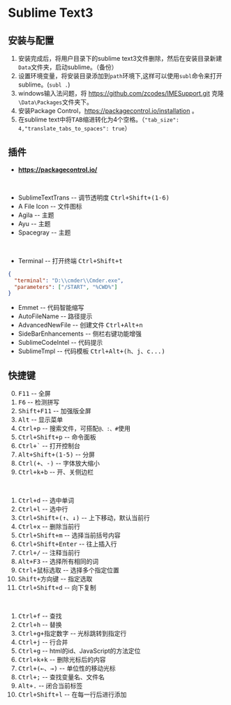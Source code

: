 # Sublime Text3

## 安装与配置

1. 安装完成后，将用户目录下的sublime text3文件删除，然后在安装目录新建```Data```文件夹，启动sublime。（备份）
2. 设置环境变量，将安装目录添加到```path```环境下,这样可以使用```subl```命令来打开sublime。(```subl .```)
3. windows输入法问题，将 https://github.com/zcodes/IMESupport.git 克隆```\Data\Packages```文件夹下。
4. 安装Package Control，https://packagecontrol.io/installation 。
5. 在sublime text中将<kbd>TAB</kbd>缩进转化为4个空格。（```"tab_size": 4,"translate_tabs_to_spaces": true```）

## 插件

- **https://packagecontrol.io/**
<br>

- SublimeTextTrans -- 调节透明度 <kbd>Ctrl+Shift+(1-6)</kbd>
- A File Icon -- 文件图标
- Agila -- 主题
- Ayu -- 主题
- Spacegray -- 主题
<br>

- Terminal -- 打开终端 <kbd>Ctrl+Shift+t</kbd>
```Json
{
  "terminal": "D:\\cmder\\Cmder.exe",
  "parameters": ["/START", "%CWD%"]
}
```
- Emmet -- 代码智能缩写
- AutoFileName -- 路径提示
- AdvancedNewFile -- 创建文件 <kbd>Ctrl+Alt+n</kbd>
- SideBarEnhancements -- 侧栏右键功能增强
- SublimeCodeIntel -- 代码提示
- SublimeTmpl -- 代码模板 <kbd>Ctrl+Alt+(h、j、c...)</kbd>

## 快捷键

0. <kbd>F11</kbd> -- 全屏
1. <kbd>F6</kbd> -- 检测拼写
2. <kbd>Shift+F11</kbd> -- 加强版全屏
3. <kbd>Alt</kbd> -- 显示菜单
5. <kbd>Ctrl+p</kbd> -- 搜索文件，可搭配```@、:、#```使用
6. <kbd>Ctrl+Shift+p</kbd> -- 命令面板
7. <kbd>Ctrl+`</kbd> -- 打开控制台
8. <kbd>Alt+Shift+(1-5)</kbd> -- 分屏
9. <kbd>Ctrl(+、-)</kbd> -- 字体放大缩小
10. <kbd>Ctrl+k+b</kbd> -- 开、关侧边栏
<br>

1. <kbd>Ctrl+d</kbd> -- 选中单词
2. <kbd>Ctrl+l</kbd> -- 选中行
3. <kbd>Ctrl+Shift+(↑、↓)</kbd> -- 上下移动，默认当前行
4. <kbd>Ctrl+x</kbd> -- 删除当前行
5. <kbd>Ctrl+Shift+m</kbd> -- 选择当前括号内容
6. <kbd>Ctrl+Shift+Enter</kbd> -- 往上插入行
7. <kbd>Ctrl+/</kbd> -- 注释当前行
8. <kbd>Alt+F3</kbd> -- 选择所有相同的词
9. <kbd>Ctrl+鼠标选取</kbd> -- 选择多个指定位置
10. <kbd>Shift+方向键</kbd> -- 指定选取
11. <kbd>Ctrl+Shift+d</kbd> -- 向下复制
<br>

1. <kbd>Ctrl+f</kbd> -- 查找
2. <kbd>Ctrl+h</kbd> -- 替换
3. <kbd>Ctrl+g+指定数字</kbd> -- 光标跳转到指定行
4. <kbd>Ctrl+j</kbd> -- 行合并
5. <kbd>Ctrl+g</kbd> -- html的id、JavaScript的方法定位
6. <kbd>Ctrl+k+k</kbd> -- 删除光标后的内容
7. <kbd>Ctrl+(←、→)</kbd> -- 单位性的移动光标
8. <kbd>Ctrl+;</kbd> -- 查找变量名、文件名
9. <kbd>Alt+.</kbd> -- 闭合当前标签
10. <kbd>Ctrl+Shift+l</kbd> -- 在每一行后进行添加